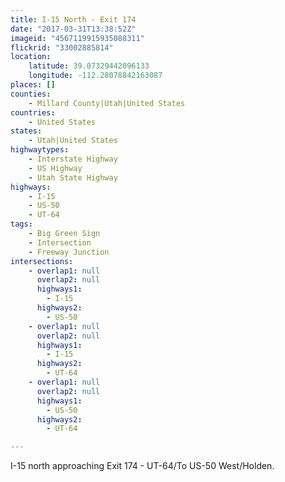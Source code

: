 ```yaml
---
title: I-15 North - Exit 174
date: "2017-03-31T13:38:52Z"
imageid: "4567119915935088311"
flickrid: "33002885814"
location:
    latitude: 39.07329442096133
    longitude: -112.28078842163087
places: []
counties:
    - Millard County|Utah|United States
countries:
    - United States
states:
    - Utah|United States
highwaytypes:
    - Interstate Highway
    - US Highway
    - Utah State Highway
highways:
    - I-15
    - US-50
    - UT-64
tags:
    - Big Green Sign
    - Intersection
    - Freeway Junction
intersections:
    - overlap1: null
      overlap2: null
      highways1:
        - I-15
      highways2:
        - US-50
    - overlap1: null
      overlap2: null
      highways1:
        - I-15
      highways2:
        - UT-64
    - overlap1: null
      overlap2: null
      highways1:
        - US-50
      highways2:
        - UT-64

---
```

I-15 north approaching Exit 174 - UT-64/To US-50 West/Holden.